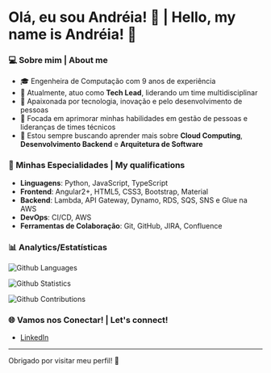 # Olá, eu sou Andréia! 👋 | Hello, my name is Andréia! 👋


### 💻 Sobre mim | About me
- 🎓 Engenheira de Computação com 9 anos de experiência
- 💼 Atualmente, atuo como **Tech Lead**, liderando um time multidisciplinar
- 🚀 Apaixonada por tecnologia, inovação e pelo desenvolvimento de pessoas
- 🎯 Focada em aprimorar minhas habilidades em gestão de pessoas e lideranças de times técnicos
- 🌱 Estou sempre buscando aprender mais sobre **Cloud Computing**, **Desenvolvimento Backend** e **Arquitetura de Software**

### 🚀 Minhas Especialidades | My qualifications
- **Linguagens**: Python, JavaScript, TypeScript
- **Frontend**: Angular2+, HTML5, CSS3, Bootstrap, Material
- **Backend**: Lambda, API Gateway, Dynamo, RDS, SQS, SNS e Glue na AWS
- **DevOps**: CI/CD, AWS
- **Ferramentas de Colaboração**: Git, GitHub, JIRA, Confluence

### 📊 Analytics/Estatísticas

![Github Languages](https://github-readme-stats.vercel.app/api/top-langs/?username=andreiaacs&theme=dracula&langs_count=3&locale=pt-br)

![Github Statistics](https://github-readme-stats.vercel.app/api/?username=andreiaacs&show_icons=true&theme=dracula&hide=contribs,prs&locale=pt-br)

![Github Contributions](https://github-readme-streak-stats.herokuapp.com/?user=andreiaacs)


### 🌐 Vamos nos Conectar! | Let's connect!
- [LinkedIn](https://www.linkedin.com/in/andreiaalencar/)

---

Obrigado por visitar meu perfil! 🚀
